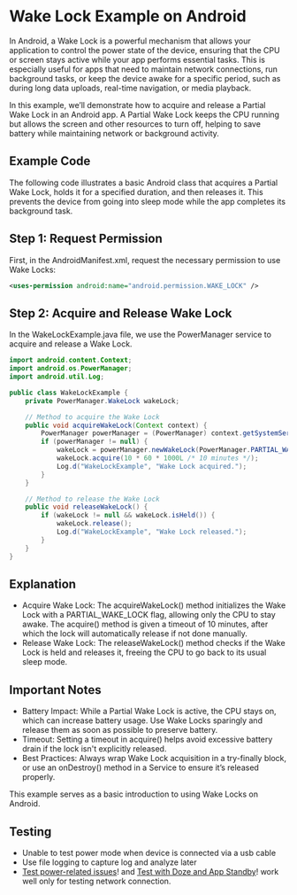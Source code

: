 # Wake Lock Example on Android

In Android, a Wake Lock is a powerful mechanism that allows your application to control the power state of the device, ensuring that the CPU or screen stays active while your app performs essential tasks. This is especially useful for apps that need to maintain network connections, run background tasks, or keep the device awake for a specific period, such as during long data uploads, real-time navigation, or media playback.

In this example, we’ll demonstrate how to acquire and release a Partial Wake Lock in an Android app. A Partial Wake Lock keeps the CPU running but allows the screen and other resources to turn off, helping to save battery while maintaining network or background activity.
## Example Code

The following code illustrates a basic Android class that acquires a Partial Wake Lock, holds it for a specified duration, and then releases it. This prevents the device from going into sleep mode while the app completes its background task.
## Step 1: Request Permission

First, in the AndroidManifest.xml, request the necessary permission to use Wake Locks:
```xml
<uses-permission android:name="android.permission.WAKE_LOCK" />
```

## Step 2: Acquire and Release Wake Lock

In the WakeLockExample.java file, we use the PowerManager service to acquire and release a Wake Lock.
```java
import android.content.Context;
import android.os.PowerManager;
import android.util.Log;

public class WakeLockExample {
    private PowerManager.WakeLock wakeLock;

    // Method to acquire the Wake Lock
    public void acquireWakeLock(Context context) {
        PowerManager powerManager = (PowerManager) context.getSystemService(Context.POWER_SERVICE);
        if (powerManager != null) {
            wakeLock = powerManager.newWakeLock(PowerManager.PARTIAL_WAKE_LOCK, "MyApp::WakeLockExample");
            wakeLock.acquire(10 * 60 * 1000L /* 10 minutes */);
            Log.d("WakeLockExample", "Wake Lock acquired.");
        }
    }

    // Method to release the Wake Lock
    public void releaseWakeLock() {
        if (wakeLock != null && wakeLock.isHeld()) {
            wakeLock.release();
            Log.d("WakeLockExample", "Wake Lock released.");
        }
    }
}
```

## Explanation

- Acquire Wake Lock: The acquireWakeLock() method initializes the Wake Lock with a PARTIAL_WAKE_LOCK flag, allowing only the CPU to stay awake. The acquire() method is given a timeout of 10 minutes, after which the lock will automatically release if not done manually.
- Release Wake Lock: The releaseWakeLock() method checks if the Wake Lock is held and releases it, freeing the CPU to go back to its usual sleep mode.

## Important Notes

- Battery Impact: While a Partial Wake Lock is active, the CPU stays on, which can increase battery usage. Use Wake Locks sparingly and release them as soon as possible to preserve battery.
- Timeout: Setting a timeout in acquire() helps avoid excessive battery drain if the lock isn't explicitly released.
- Best Practices: Always wrap Wake Lock acquisition in a try-finally block, or use an onDestroy() method in a Service to ensure it’s released properly.

This example serves as a basic introduction to using Wake Locks on Android.

## Testing
 - Unable to test power mode when device is connected via a usb cable
 - Use file logging to capture log and analyze later
 - [Test power-related issues](https://developer.android.com/topic/performance/power/test-power)!  and [Test with Doze and App Standby](https://developer.android.com/training/monitoring-device-state/doze-standby#testing_doze)! work well only for testing network connection.
